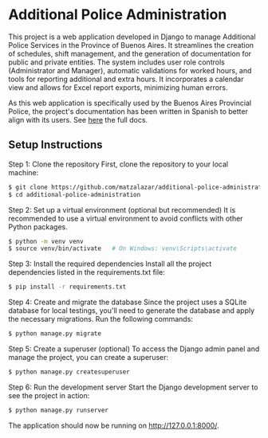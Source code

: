 # Additional Police Administration

This project is a web application developed in Django to manage Additional Police Services in the Province of Buenos Aires. It streamlines the creation of schedules, shift management, and the generation of documentation for public and private entities. The system includes user role controls (Administrator and Manager), automatic validations for worked hours, and tools for reporting additional and extra hours. It incorporates a calendar view and allows for Excel report exports, minimizing human errors.

As this web application is specifically used by the Buenos Aires Provincial Police, the project's documentation has been written in Spanish to better align with its users. See [here](./docs/documentation.md) the full docs.

## Setup Instructions

Step 1: Clone the repository
First, clone the repository to your local machine:

```bash
$ git clone https://github.com/matzalazar/additional-police-administration.git
$ cd additional-police-administration
```

Step 2: Set up a virtual environment (optional but recommended)
It is recommended to use a virtual environment to avoid conflicts with other Python packages.

```bash
$ python -m venv venv
$ source venv/bin/activate   # On Windows: venv\Scripts\activate
```

Step 3: Install the required dependencies
Install all the project dependencies listed in the requirements.txt file:

```bash
$ pip install -r requirements.txt
```

Step 4: Create and migrate the database
Since the project uses a SQLite database for local testings, you'll need to generate the database and apply the necessary migrations. Run the following commands:

```bash
$ python manage.py migrate
```

Step 5: Create a superuser (optional)
To access the Django admin panel and manage the project, you can create a superuser:

```bash
$ python manage.py createsuperuser
```

Step 6: Run the development server
Start the Django development server to see the project in action:

```bash
$ python manage.py runserver
```

The application should now be running on http://127.0.0.1:8000/.